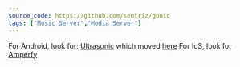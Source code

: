 ```yaml
---
source_code: https://github.com/sentriz/gonic
tags: ["Music Server","Media Server"]
---
```


For Android, look for: [Ultrasonic](https://github.com/ultrasonic/ultrasonic) which moved [here](https://gitlab.com/ultrasonic/ultrasonic)
For IoS, look for [Amperfy](https://github.com/BLeeEZ/amperfy)